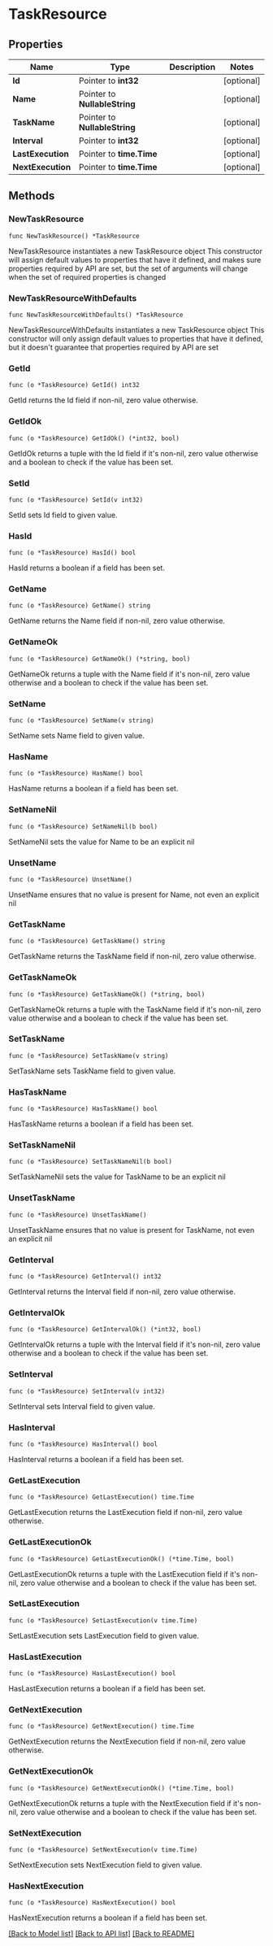 # TaskResource

## Properties

Name | Type | Description | Notes
------------ | ------------- | ------------- | -------------
**Id** | Pointer to **int32** |  | [optional] 
**Name** | Pointer to **NullableString** |  | [optional] 
**TaskName** | Pointer to **NullableString** |  | [optional] 
**Interval** | Pointer to **int32** |  | [optional] 
**LastExecution** | Pointer to **time.Time** |  | [optional] 
**NextExecution** | Pointer to **time.Time** |  | [optional] 

## Methods

### NewTaskResource

`func NewTaskResource() *TaskResource`

NewTaskResource instantiates a new TaskResource object
This constructor will assign default values to properties that have it defined,
and makes sure properties required by API are set, but the set of arguments
will change when the set of required properties is changed

### NewTaskResourceWithDefaults

`func NewTaskResourceWithDefaults() *TaskResource`

NewTaskResourceWithDefaults instantiates a new TaskResource object
This constructor will only assign default values to properties that have it defined,
but it doesn't guarantee that properties required by API are set

### GetId

`func (o *TaskResource) GetId() int32`

GetId returns the Id field if non-nil, zero value otherwise.

### GetIdOk

`func (o *TaskResource) GetIdOk() (*int32, bool)`

GetIdOk returns a tuple with the Id field if it's non-nil, zero value otherwise
and a boolean to check if the value has been set.

### SetId

`func (o *TaskResource) SetId(v int32)`

SetId sets Id field to given value.

### HasId

`func (o *TaskResource) HasId() bool`

HasId returns a boolean if a field has been set.

### GetName

`func (o *TaskResource) GetName() string`

GetName returns the Name field if non-nil, zero value otherwise.

### GetNameOk

`func (o *TaskResource) GetNameOk() (*string, bool)`

GetNameOk returns a tuple with the Name field if it's non-nil, zero value otherwise
and a boolean to check if the value has been set.

### SetName

`func (o *TaskResource) SetName(v string)`

SetName sets Name field to given value.

### HasName

`func (o *TaskResource) HasName() bool`

HasName returns a boolean if a field has been set.

### SetNameNil

`func (o *TaskResource) SetNameNil(b bool)`

 SetNameNil sets the value for Name to be an explicit nil

### UnsetName
`func (o *TaskResource) UnsetName()`

UnsetName ensures that no value is present for Name, not even an explicit nil
### GetTaskName

`func (o *TaskResource) GetTaskName() string`

GetTaskName returns the TaskName field if non-nil, zero value otherwise.

### GetTaskNameOk

`func (o *TaskResource) GetTaskNameOk() (*string, bool)`

GetTaskNameOk returns a tuple with the TaskName field if it's non-nil, zero value otherwise
and a boolean to check if the value has been set.

### SetTaskName

`func (o *TaskResource) SetTaskName(v string)`

SetTaskName sets TaskName field to given value.

### HasTaskName

`func (o *TaskResource) HasTaskName() bool`

HasTaskName returns a boolean if a field has been set.

### SetTaskNameNil

`func (o *TaskResource) SetTaskNameNil(b bool)`

 SetTaskNameNil sets the value for TaskName to be an explicit nil

### UnsetTaskName
`func (o *TaskResource) UnsetTaskName()`

UnsetTaskName ensures that no value is present for TaskName, not even an explicit nil
### GetInterval

`func (o *TaskResource) GetInterval() int32`

GetInterval returns the Interval field if non-nil, zero value otherwise.

### GetIntervalOk

`func (o *TaskResource) GetIntervalOk() (*int32, bool)`

GetIntervalOk returns a tuple with the Interval field if it's non-nil, zero value otherwise
and a boolean to check if the value has been set.

### SetInterval

`func (o *TaskResource) SetInterval(v int32)`

SetInterval sets Interval field to given value.

### HasInterval

`func (o *TaskResource) HasInterval() bool`

HasInterval returns a boolean if a field has been set.

### GetLastExecution

`func (o *TaskResource) GetLastExecution() time.Time`

GetLastExecution returns the LastExecution field if non-nil, zero value otherwise.

### GetLastExecutionOk

`func (o *TaskResource) GetLastExecutionOk() (*time.Time, bool)`

GetLastExecutionOk returns a tuple with the LastExecution field if it's non-nil, zero value otherwise
and a boolean to check if the value has been set.

### SetLastExecution

`func (o *TaskResource) SetLastExecution(v time.Time)`

SetLastExecution sets LastExecution field to given value.

### HasLastExecution

`func (o *TaskResource) HasLastExecution() bool`

HasLastExecution returns a boolean if a field has been set.

### GetNextExecution

`func (o *TaskResource) GetNextExecution() time.Time`

GetNextExecution returns the NextExecution field if non-nil, zero value otherwise.

### GetNextExecutionOk

`func (o *TaskResource) GetNextExecutionOk() (*time.Time, bool)`

GetNextExecutionOk returns a tuple with the NextExecution field if it's non-nil, zero value otherwise
and a boolean to check if the value has been set.

### SetNextExecution

`func (o *TaskResource) SetNextExecution(v time.Time)`

SetNextExecution sets NextExecution field to given value.

### HasNextExecution

`func (o *TaskResource) HasNextExecution() bool`

HasNextExecution returns a boolean if a field has been set.


[[Back to Model list]](../README.md#documentation-for-models) [[Back to API list]](../README.md#documentation-for-api-endpoints) [[Back to README]](../README.md)


